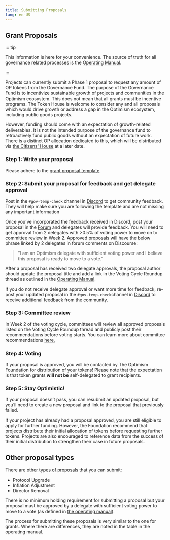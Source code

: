 ```yaml
---
title: Submitting Proposals
lang: en-US
---
```


## Grant Proposals

::: tip        
             
This information is here for your convenience. 
The source of truth for all governance related processes is the [Operating Manual](https://github.com/ethereum-optimism/OPerating-manual/blob/main/manual.md#proposal-process--components-of-a-valid-proposal).

:::

Projects can currently submit a Phase 1 proposal to request any amount of OP tokens from the Governance Fund. 
The purpose of the Governance Fund is to incentivize sustainable growth of projects and communities in the Optimism ecosystem. 
This does not mean that all grants must be incentive programs. 
The Token House is welcome to consider any and all proposals which would drive growth or address a gap in the Optimism ecosystem, including public goods projects. 

However, funding should come with an expectation of growth-related deliverables. 
It is not the intended purpose of the governance fund to retroactively fund public goods without an expectation of future work.
There is a distinct OP allocation dedicated to this, which will be distributed via [the Citizens' House](citizens-house.md) at a later date.

### Step 1: Write your proposal

Please adhere to the [grant proposal template](https://gov.optimism.io/t/grant-proposal-template/3233).

### Step 2: Submit your proposal for feedback and get delegate approval

Post in the `#gov-temp-check` channel in [Discord](https://discord-gateway.optimism.io/) to get community feedback. 
They will help make sure you are following the template and are not missing any important information

Once you’ve incorporated the feedback received in Discord, post your proposal in the [Forum](https://gov.optimism.io/c/proposals/38) and delegates will provide feedback. You will need to get approval from 2 delegates with >0.5% of voting power to move on to committee review in Week 2.
Approved proposals will have the below phrase linked by 2 delegates in forum comments on Discourse:

> ”I am an Optimism delegate with sufficient voting power and I believe this proposal is ready to move to a vote."

After a proposal has received two delegate approvals, the proposal author should update the proposal title and add a link in the Voting Cycle Roundup thread as outlined in the [Operating Manual](https://github.com/ethereum-optimism/OPerating-manual/blob/main/manual.md#proposal-process--components-of-a-valid-proposal).

If you do not receive delegate approval or want more time for feedback, re-post your updated proposal in the `#gov-temp-check`channel in [Discord](https://discord-gateway.optimism.io/) to receive additional feedback from the community.

### Step 3: Committee review 

In Week 2 of the voting cycle, committees will review all approved proposals listed on the Voting Cycle Roundup thread and publicly post their recommendations before voting starts. You can learn more about committee recommendations [here.](https://gov.optimism.io/t/introducing-governance-committees/3238/37)


### Step 4: Voting
    
If your proposal is approved, you will be contacted by The Optimism Foundation for distribution of your tokens!
Please note that the expectation is that token grants **will not be** self-delegated to grant recipients.

### Step 5: Stay Optimistic!

If your proposal doesn’t pass, you can resubmit an updated proposal, but you’ll need to create a new proposal and link to the proposal that previously failed.

If your project has already had a proposal approved, you are still eligible to apply for further funding. 
However, the Foundation recommend that projects distribute their initial allocation of tokens before requesting further tokens. 
Projects are also encouraged to reference data from the success of their initial distribution to strengthen their case in future proposals.


## Other proposal types

There are [other types of proposals](https://github.com/ethereum-optimism/OPerating-manual/blob/main/manual.md#valid-proposal-types) that you can submit:

- Protocol Upgrade
- Inflation Adjustment
- Director Removal

There is no minimum holding requirement for submitting a proposal but your proposal must be approved by a delegate with sufficient voting power to move to a vote (as defined in [the operating manual](https://github.com/ethereum-optimism/OPerating-manual/blob/main/manual.md#valid-proposal-types)).

The process for submitting these proposals is very similar to the one for grants.
Where there are differences, they are noted in the table in the operating manual.

